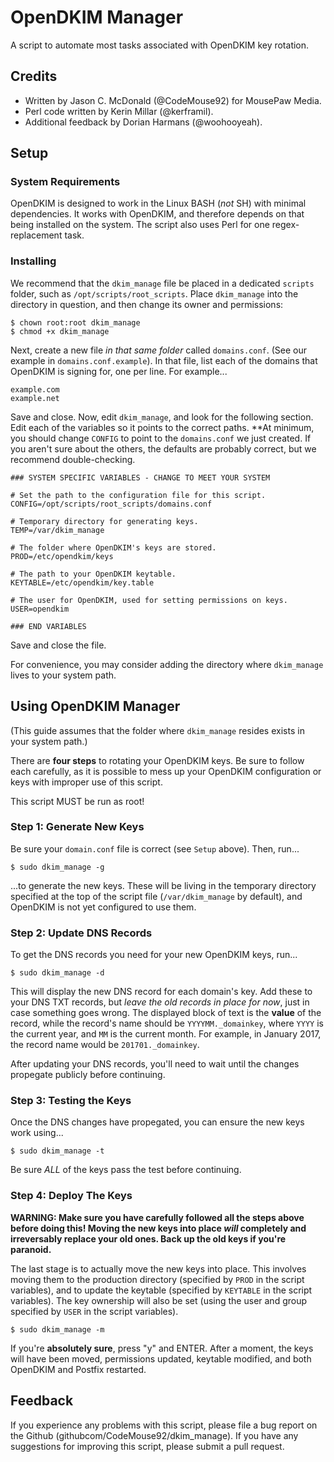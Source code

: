 # OpenDKIM Manager
A script to automate most tasks associated with OpenDKIM key rotation.

## Credits

- Written by Jason C. McDonald (@CodeMouse92) for MousePaw Media.
- Perl code written by Kerin Millar (@kerframil).
- Additional feedback by Dorian Harmans (@woohooyeah).

## Setup

### System Requirements

OpenDKIM is designed to work in the Linux BASH (*not* SH) with minimal dependencies. It works with OpenDKIM, and therefore
depends on that being installed on the system. The script also uses Perl for one regex-replacement task.

### Installing

We recommend that the `dkim_manage` file be placed in a dedicated `scripts` folder, such as `/opt/scripts/root_scripts`.
Place `dkim_manage` into the directory in question, and then change its owner and permissions:

    $ chown root:root dkim_manage
    $ chmod +x dkim_manage
    
Next, create a new file *in that same folder* called `domains.conf`. (See our example in `domains.conf.example`).
In that file, list each of the domains that OpenDKIM is signing for, one per line. For example...

    example.com
    example.net
    
Save and close. Now, edit `dkim_manage`, and look for the following section. Edit each of the variables so it points to
the correct paths. **At minimum, you should change `CONFIG` to point to the `domains.conf` we just created.
If you aren't sure about the others, the defaults are probably correct, but we recommend double-checking.

    ### SYSTEM SPECIFIC VARIABLES - CHANGE TO MEET YOUR SYSTEM

    # Set the path to the configuration file for this script.
    CONFIG=/opt/scripts/root_scripts/domains.conf

    # Temporary directory for generating keys.
    TEMP=/var/dkim_manage

    # The folder where OpenDKIM's keys are stored.
    PROD=/etc/opendkim/keys

    # The path to your OpenDKIM keytable.
    KEYTABLE=/etc/opendkim/key.table

    # The user for OpenDKIM, used for setting permissions on keys.
    USER=opendkim

    ### END VARIABLES

Save and close the file.

For convenience, you may consider adding the directory where `dkim_manage` lives to your system path.

## Using OpenDKIM Manager

(This guide assumes that the folder where `dkim_manage` resides exists in your system path.)

There are **four steps** to rotating your OpenDKIM keys. Be sure to follow each carefully, as it is possible to mess up
your OpenDKIM configuration or keys with improper use of this script.

This script MUST be run as root!

### Step 1: Generate New Keys

Be sure your `domain.conf` file is correct (see `Setup` above). Then, run...

    $ sudo dkim_manage -g

...to generate the new keys. These will be living in the temporary directory specified at the top of the script file
(`/var/dkim_manage` by default), and OpenDKIM is not yet configured to use them.

### Step 2: Update DNS Records

To get the DNS records you need for your new OpenDKIM keys, run...

    $ sudo dkim_manage -d
    
This will display the new DNS record for each domain's key. Add these to your DNS TXT records, but *leave the old
records in place for now*, just in case something goes wrong. The displayed block of text is the **value** of the
record, while the record's name should be `YYYYMM._domainkey`, where `YYYY` is the current year, and `MM` is the
current month. For example, in January 2017, the record name would be `201701._domainkey`.

After updating your DNS records, you'll need to wait until the changes propegate publicly before continuing.

### Step 3: Testing the Keys

Once the DNS changes have propegated, you can ensure the new keys work using...

    $ sudo dkim_manage -t
    
Be sure *ALL* of the keys pass the test before continuing.

### Step 4: Deploy The Keys

**WARNING: Make sure you have carefully followed all the steps above before doing this! Moving the new keys into place
*will* completely and irreversably replace your old ones. Back up the old keys if you're paranoid.**

The last stage is to actually move the new keys into place. This involves moving them to the production directory
(specified by `PROD` in the script variables), and to update the keytable (specified by `KEYTABLE` in the script variables).
The key ownership will also be set (using the user and group specified by `USER` in the script variables).

    $ sudo dkim_manage -m
    
If you're **absolutely sure**, press "y" and ENTER. After a moment, the keys will have been moved, permissions updated,
keytable modified, and both OpenDKIM and Postfix restarted.

## Feedback

If you experience any problems with this script, please file a bug report on the Github (githubcom/CodeMouse92/dkim_manage).
If you have any suggestions for improving this script, please submit a pull request.
